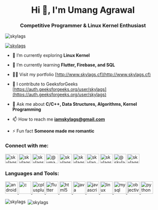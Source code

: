 <h1 align="center">Hi 👋, I'm Umang Agrawal</h1>
<h3 align="center">Competitive Programmer & Linux Kernel Enthusiast</h3>

<p align="left"> <img src="https://komarev.com/ghpvc/?username=skylags&label=Profile%20views&color=0e75b6&style=flat" alt="skylags" /> </p>

<p align="left"> <a href="https://github.com/ryo-ma/github-profile-trophy"><img src="https://github-profile-trophy.vercel.app/?username=skylags" alt="skylags" /></a> </p>

- 🔭 I’m currently exploring **Linux Kernel**

- 🌱 I’m currently learning **Flutter, Firebase, and SQL**

- 👨‍💻 Visit my portfolio [http://www.skylags.cf](http://www.skylags.cf)

- 📝 I contribute to GeeksforGeeks [https://auth.geeksforgeeks.org/user/skylags](https://auth.geeksforgeeks.org/user/skylags)

- 💬 Ask me about **C/C++, Data Structures, Algorithms, Kernel Programming**

- 📫 How to reach me **iamskylags@gmail.com**

- ⚡ Fun fact **Someone made me romantic**

<h3 align="left">Connect with me:</h3>
<p align="left">
<a href="https://linkedin.com/in/skylags" target="blank"><img align="center" src="https://cdn.jsdelivr.net/npm/simple-icons@3.0.1/icons/linkedin.svg" alt="skylags" height="30" width="40" /></a>
<a href="https://stackoverflow.com/users/skylags" target="blank"><img align="center" src="https://cdn.jsdelivr.net/npm/simple-icons@3.0.1/icons/stackoverflow.svg" alt="skylags" height="30" width="40" /></a>
<a href="https://instagram.com/skylags" target="blank"><img align="center" src="https://cdn.jsdelivr.net/npm/simple-icons@3.0.1/icons/instagram.svg" alt="skylags" height="30" width="40" /></a>
<a href="https://medium.com/@umang.18bcs1041" target="blank"><img align="center" src="https://cdn.jsdelivr.net/npm/simple-icons@3.0.1/icons/medium.svg" alt="@umang.18bcs1041" height="30" width="40" /></a>
<a href="https://www.codechef.com/users/skylags" target="blank"><img align="center" src="https://cdn.jsdelivr.net/npm/simple-icons@3.1.0/icons/codechef.svg" alt="skylags" height="30" width="40" /></a>
<a href="https://www.hackerrank.com/skylagsmail" target="blank"><img align="center" src="https://cdn.jsdelivr.net/npm/simple-icons@3.0.1/icons/hackerrank.svg" alt="skylagsmail" height="30" width="40" /></a>
<a href="https://codeforces.com/profile/skylag" target="blank"><img align="center" src="https://cdn.jsdelivr.net/npm/simple-icons@3.0.1/icons/codeforces.svg" alt="skylag" height="30" width="40" /></a>
<a href="https://www.leetcode.com/skylags" target="blank"><img align="center" src="https://cdn.jsdelivr.net/npm/simple-icons@3.0.1/icons/leetcode.svg" alt="skylags" height="30" width="40" /></a>
<a href="https://www.hackerearth.com/@skylags" target="blank"><img align="center" src="https://cdn.jsdelivr.net/npm/simple-icons@3.0.1/icons/hackerearth.svg" alt="@skylags" height="30" width="40" /></a>
<a href="https://auth.geeksforgeeks.org/user/skylags/profile" target="blank"><img align="center" src="https://cdn.jsdelivr.net/npm/simple-icons@3.0.1/icons/geeksforgeeks.svg" alt="skylags/profile" height="30" width="40" /></a>
</p>

<h3 align="left">Languages and Tools:</h3>
<p align="left"> <a href="https://developer.android.com" target="_blank"> <img src="https://devicons.github.io/devicon/devicon.git/icons/android/android-original-wordmark.svg" alt="android" width="40" height="40"/> </a> <a href="https://www.cprogramming.com/" target="_blank"> <img src="https://devicons.github.io/devicon/devicon.git/icons/c/c-original.svg" alt="c" width="40" height="40"/> </a> <a href="https://www.w3schools.com/cpp/" target="_blank"> <img src="https://devicons.github.io/devicon/devicon.git/icons/cplusplus/cplusplus-original.svg" alt="cplusplus" width="40" height="40"/> </a> <a href="https://flutter.dev" target="_blank"> <img src="https://www.vectorlogo.zone/logos/flutterio/flutterio-icon.svg" alt="flutter" width="40" height="40"/> </a> <a href="https://www.w3.org/html/" target="_blank"> <img src="https://devicons.github.io/devicon/devicon.git/icons/html5/html5-original-wordmark.svg" alt="html5" width="40" height="40"/> </a> <a href="https://www.java.com" target="_blank"> <img src="https://devicons.github.io/devicon/devicon.git/icons/java/java-original-wordmark.svg" alt="java" width="40" height="40"/> </a> <a href="https://developer.mozilla.org/en-US/docs/Web/JavaScript" target="_blank"> <img src="https://devicons.github.io/devicon/devicon.git/icons/javascript/javascript-original.svg" alt="javascript" width="40" height="40"/> </a> <a href="https://www.linux.org/" target="_blank"> <img src="https://devicons.github.io/devicon/devicon.git/icons/linux/linux-original.svg" alt="linux" width="40" height="40"/> </a> <a href="https://www.mysql.com/" target="_blank"> <img src="https://devicons.github.io/devicon/devicon.git/icons/mysql/mysql-original-wordmark.svg" alt="mysql" width="40" height="40"/> </a> <a href="https://developer.apple.com/library/archive/documentation/Cocoa/Conceptual/ProgrammingWithObjectiveC/Introduction/Introduction.html" target="_blank"> <img src="https://www.vectorlogo.zone/logos/apple_objectivec/apple_objectivec-icon.svg" alt="objectivec" width="40" height="40"/> </a> <a href="https://www.python.org" target="_blank"> <img src="https://devicons.github.io/devicon/devicon.git/icons/python/python-original.svg" alt="python" width="40" height="40"/> </a> </p>

<p><img align="left" src="https://github-readme-stats.vercel.app/api/top-langs?username=skylags&show_icons=true&locale=en&layout=compact" alt="skylags" /></p>

<p>&nbsp;<img align="center" src="https://github-readme-stats.vercel.app/api?username=skylags&show_icons=true&locale=en" alt="skylags" /></p>
